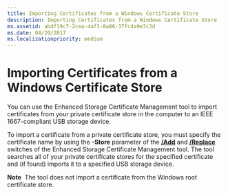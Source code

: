 ```yaml
---
title: Importing Certificates from a Windows Certificate Store
description: Importing Certificates from a Windows Certificate Store
ms.assetid: abdf19c7-2cea-4af3-8a86-37fc4a9e7c3d
ms.date: 04/20/2017
ms.localizationpriority: medium
---
```


# Importing Certificates from a Windows Certificate Store


You can use the Enhanced Storage Certificate Management tool to import certificates from your private certificate store in the computer to an IEEE 1667-compliant USB storage device.

To import a certificate from a private certificate store, you must specify the certificate name by using the **-Store** parameter of the [**/Add**](enhstor-add-switch.md) and [**/Replace**](-replace-switch.md) switches of the Enhanced Storage Certificate Management tool. The tool searches all of your private certificate stores for the specified certificate and (if found) imports it to a specified USB storage device.

**Note**  The tool does not import a certificate from the Windows root certificate store.

 

 

 





